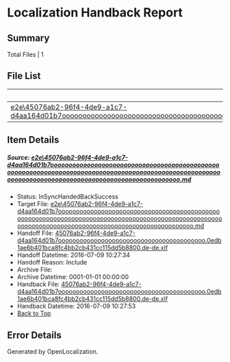 # <a name='report-top'></a> Localization Handback Report

## Summary
 Total Files | 1

## File List
 Source File | Status | Details 
 ----------- | ------ | ------- 
 [e2e\45076ab2-96f4-4de9-a1c7-d4aa164d01b7ooooooooooooooooooooooooooooooooooooooooooooooooooooooooooooooooooooooooooooooooooooooooooooooooooooooooooooooooooooooooooooooooooooooooooooooooooooooo.md](https://github.com/OpenLocalizationTestOrg/oltest/blob/d5df2860de7b402175a3960679b53474cc7a5dd9/e2e/45076ab2-96f4-4de9-a1c7-d4aa164d01b7ooooooooooooooooooooooooooooooooooooooooooooooooooooooooooooooooooooooooooooooooooooooooooooooooooooooooooooooooooooooooooooooooooooooooooooooooooooooo.md) | InSyncHandedBackSuccess | [Details](#42b93550893ef8ead9492b6bf065789dff42c7291)

## Item Details
##### <a name='42b93550893ef8ead9492b6bf065789dff42c7291'></a> Source: [e2e\45076ab2-96f4-4de9-a1c7-d4aa164d01b7ooooooooooooooooooooooooooooooooooooooooooooooooooooooooooooooooooooooooooooooooooooooooooooooooooooooooooooooooooooooooooooooooooooooooooooooooooooooo.md](https://github.com/OpenLocalizationTestOrg/oltest/blob/d5df2860de7b402175a3960679b53474cc7a5dd9/e2e/45076ab2-96f4-4de9-a1c7-d4aa164d01b7ooooooooooooooooooooooooooooooooooooooooooooooooooooooooooooooooooooooooooooooooooooooooooooooooooooooooooooooooooooooooooooooooooooooooooooooooooooooo.md)
* Status: InSyncHandedBackSuccess
* Target File: [e2e\45076ab2-96f4-4de9-a1c7-d4aa164d01b7ooooooooooooooooooooooooooooooooooooooooooooooooooooooooooooooooooooooooooooooooooooooooooooooooooooooooooooooooooooooooooooooooooooooooooooooooooooooo.md](https://github.com/OpenLocalizationTestOrg/oltest-dede-fly/blob/3a3b931c3d5deb6dc0d6b095dfce949b111a5297/e2e/45076ab2-96f4-4de9-a1c7-d4aa164d01b7ooooooooooooooooooooooooooooooooooooooooooooooooooooooooooooooooooooooooooooooooooooooooooooooooooooooooooooooooooooooooooooooooooooooooooooooooooooooo.md)
* Handoff File: [45076ab2-96f4-4de9-a1c7-d4aa164d01b7ooooooooooooooooooooooooooooooooooooooooo.0edb1ae6b401bca8fc4bb2cb431cc115dd5b8800.de-de.xlf](https://github.com/OpenLocalizationTestOrg/olhandoff-e2e/blob/be799618dea1c1745ea6e11495859fd8e237706c/ol-handoff/OpenLocalizationTestOrg/oltest-dede-fly/ci/ht/45076ab2-96f4-4de9-a1c7-d4aa164d01b7ooooooooooooooooooooooooooooooooooooooooo.0edb1ae6b401bca8fc4bb2cb431cc115dd5b8800.de-de.xlf)
* Handoff Datetime: 2016-07-09 10:27:34
* Handoff Reason: Include
* Archive File: 
* Archive Datetime: 0001-01-01 00:00:00
* Handback File: [45076ab2-96f4-4de9-a1c7-d4aa164d01b7ooooooooooooooooooooooooooooooooooooooooo.0edb1ae6b401bca8fc4bb2cb431cc115dd5b8800.de-de.xlf](https://github.com/OpenLocalizationTestOrg/olhandback-e2e/blob/9cbdb1c02b9b54dca2ccfa418477add10712fdc4/ol-handback/OpenLocalizationTestOrg/oltest-dede-fly/ci/ht/45076ab2-96f4-4de9-a1c7-d4aa164d01b7ooooooooooooooooooooooooooooooooooooooooo.0edb1ae6b401bca8fc4bb2cb431cc115dd5b8800.de-de.xlf)
* Handback Datetime: 2016-07-09 10:27:53
* [Back to Top](#report-top)


## Error Details

Generated by OpenLocalization.
